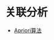 ﻿# 关联分析

- [Apriori算法](https://github.com/THM-TheoreM/Data/blob/DataAnalysis/algorithm/machine%20learning/unsupervised/association%20analysis/Apriori.docx)

